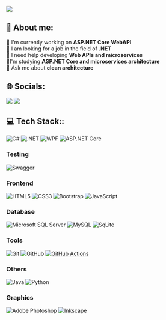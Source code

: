[<img src="https://img.shields.io/badge/Welcome_to_My_GitHub_Profile-FF4500?style=for-the-badge&logo=starship&logoColor=white" />](#)


## 💫 About me:
🔭 I'm currently working on **ASP.NET Core WebAPI**  
👯 I am looking for a job in the field of **.NET**  
🤝 I need help developing **Web APIs and microservices**  
🌱I'm studying **ASP.NET Core and microservices architecture**  
💬 Ask me about **clean architecture**

## 🌐 Socials:
[<img src="https://img.shields.io/badge/Telegram-2CA5E0?style=for-the-badge&logo=telegram&logoColor=white" />](https://t.me/Keng7777)
[<img src="https://img.shields.io/badge/X-000000?style=for-the-badge&logo=x&logoColor=white" />](https://x.com/Keng77677)  


## 💻 Tech Stack::
![C#](https://img.shields.io/badge/c%23-%23239120.svg?style=for-the-badge&logo=csharp&logoColor=white)
![.NET](https://img.shields.io/badge/.NET-5C2D91?style=for-the-badge&logo=.net&logoColor=white)
![WPF](https://img.shields.io/badge/WPF-5C2D91?style=for-the-badge&logo=windows&logoColor=white)
![ASP.NET Core](https://img.shields.io/badge/ASP.NET_Core-5C2D91?style=for-the-badge&logo=.net&logoColor=white)


### Testing
![Swagger](https://img.shields.io/badge/Swagger-85EA2D?style=for-the-badge&logo=swagger&logoColor=black)


### Frontend
![HTML5](https://img.shields.io/badge/HTML5-E34F26?style=for-the-badge&logo=html5&logoColor=white)
![CSS3](https://img.shields.io/badge/CSS3-1572B6?style=for-the-badge&logo=css3&logoColor=white)
![Bootstrap](https://img.shields.io/badge/Bootstrap-563D7C?style=for-the-badge&logo=bootstrap&logoColor=white)
![JavaScript](https://img.shields.io/badge/JavaScript-F7DF1E?style=for-the-badge&logo=javascript&logoColor=black)


### Database
![Microsoft SQL Server](https://img.shields.io/badge/Microsoft_SQL_Server-CC2927?style=for-the-badge&logo=microsoft-sql-server&logoColor=white)
![MySQL](https://img.shields.io/badge/MySQL-4479A1?style=for-the-badge&logo=mysql&logoColor=white)
![SqLite](https://img.shields.io/badge/SQLite-07405E?style=for-the-badge&logo=sqlite&logoColor=white)

### Tools
![Git](https://img.shields.io/badge/Git-F05032?style=for-the-badge&logo=git&logoColor=white)
![GitHub](https://img.shields.io/badge/GitHub-181717?style=for-the-badge&logo=github&logoColor=white)
[![GitHub Actions](https://img.shields.io/badge/GitHub_Actions-2088FF?logo=github-actions&logoColor=white)](#)


### Others
![Java](https://img.shields.io/badge/Java-007396?style=for-the-badge&logo=java&logoColor=white)
![Python](https://img.shields.io/badge/Python-3776AB?style=for-the-badge&logo=python&logoColor=white)

### Graphics
![Adobe Photoshop](https://img.shields.io/badge/Adobe_Photoshop-31A8FF?style=for-the-badge&logo=adobe-photoshop&logoColor=white)
![Inkscape](https://img.shields.io/badge/Inkscape-000000?style=for-the-badge&logo=inkscape&logoColor=white)



